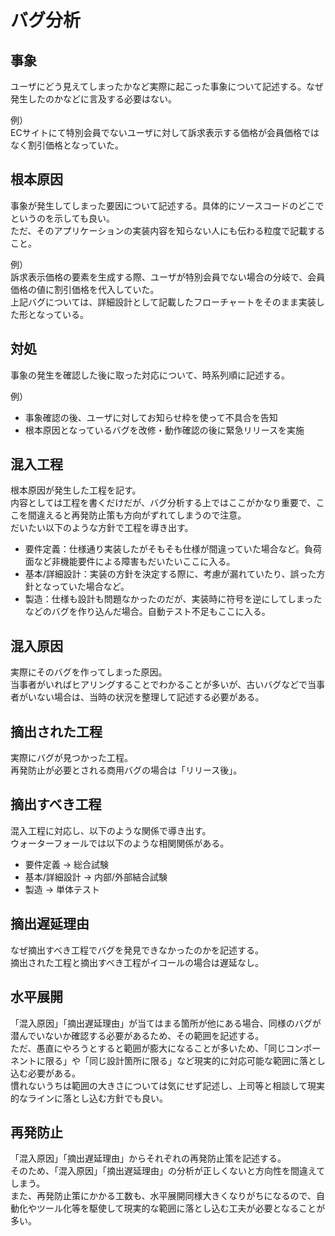 # バグ分析

## 事象

ユーザにどう見えてしまったかなど実際に起こった事象について記述する。なぜ発生したのかなどに言及する必要はない。  

例）  
ECサイトにて特別会員でないユーザに対して訴求表示する価格が会員価格ではなく割引価格となっていた。

## 根本原因

事象が発生してしまった要因について記述する。具体的にソースコードのどこでというのを示しても良い。  
ただ、そのアプリケーションの実装内容を知らない人にも伝わる粒度で記載すること。  

例）  
訴求表示価格の要素を生成する際、ユーザが特別会員でない場合の分岐で、会員価格の値に割引価格を代入していた。  
上記バグについては、詳細設計として記載したフローチャートをそのまま実装した形となっている。　　   

## 対処

事象の発生を確認した後に取った対応について、時系列順に記述する。　　

例）　　　
 - 事象確認の後、ユーザに対してお知らせ枠を使って不具合を告知
 - 根本原因となっているバグを改修・動作確認の後に緊急リリースを実施　　

## 混入工程

根本原因が発生した工程を記す。  
内容としては工程を書くだけだが、バグ分析する上ではここがかなり重要で、ここを間違えると再発防止策も方向がずれてしまうので注意。  
だいたい以下のような方針で工程を導き出す。  

 - 要件定義：仕様通り実装したがそもそも仕様が間違っていた場合など。負荷面など非機能要件による障害もだいたいここに入る。
 - 基本/詳細設計：実装の方針を決定する際に、考慮が漏れていたり、誤った方針となっていた場合など。
 - 製造：仕様も設計も問題なかったのだが、実装時に符号を逆にしてしまったなどのバグを作り込んだ場合。自動テスト不足もここに入る。

## 混入原因

実際にそのバグを作ってしまった原因。  
当事者がいればヒアリングすることでわかることが多いが、古いバグなどで当事者がいない場合は、当時の状況を整理して記述する必要がある。  

## 摘出された工程

実際にバグが見つかった工程。  
再発防止が必要とされる商用バグの場合は「リリース後」。  

## 摘出すべき工程

混入工程に対応し、以下のような関係で導き出す。  
ウォーターフォールでは以下のような相関関係がある。  

 - 要件定義 → 総合試験
 - 基本/詳細設計 → 内部/外部結合試験
 - 製造 → 単体テスト

## 摘出遅延理由

なぜ摘出すべき工程でバグを発見できなかったのかを記述する。  
摘出された工程と摘出すべき工程がイコールの場合は遅延なし。  

## 水平展開

「混入原因」「摘出遅延理由」が当てはまる箇所が他にある場合、同様のバグが潜んでいないか確認する必要があるため、その範囲を記述する。  
ただ、愚直にやろうとすると範囲が膨大になることが多いため、「同じコンポーネントに限る」や「同じ設計箇所に限る」など現実的に対応可能な範囲に落とし込む必要がある。  
慣れないうちは範囲の大きさについては気にせず記述し、上司等と相談して現実的なラインに落とし込む方針でも良い。  

## 再発防止

「混入原因」「摘出遅延理由」からそれぞれの再発防止策を記述する。  
そのため、「混入原因」「摘出遅延理由」の分析が正しくないと方向性を間違えてしまう。  
また、再発防止策にかかる工数も、水平展開同様大きくなりがちになるので、自動化やツール化等を駆使して現実的な範囲に落とし込む工夫が必要となることが多い。  

